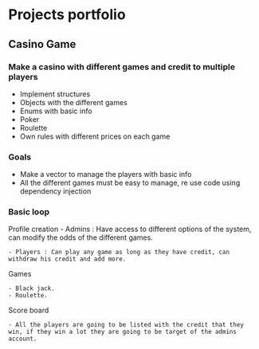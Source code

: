 # Projects portfolio

## Casino Game

### Make a casino with different games and credit to multiple players

-   Implement structures
-   Objects with the different games
-   Enums with basic info
-   Poker
-   Roulette
-   Own rules with different prices on each game


### Goals

- Make a vector to manage the players with basic info
- All the different games must be easy to manage, re use code using dependency injection

### Basic loop

Profile creation
    - Admins : Have access to different options of the system, can modify the odds of the different games.

    - Players : Can play any game as long as they have credit, can withdraw his credit and add more.

Games

    - Black jack. 
    - Roulette.

Score board

    - All the players are going to be listed with the credit that they win, if they win a lot they are going to be target of the admins account.
